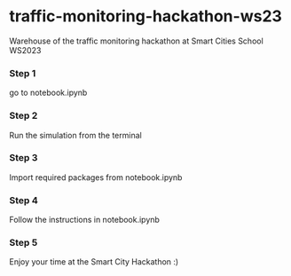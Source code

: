 # traffic-monitoring-hackathon-ws23
Warehouse of the traffic monitoring hackathon at Smart Cities School WS2023

### Step 1
go to notebook.ipynb

### Step 2
Run the simulation from the terminal

### Step 3
Import required packages from notebook.ipynb


### Step 4 
Follow the instructions in notebook.ipynb

### Step 5
Enjoy your time at the Smart City Hackathon :) 